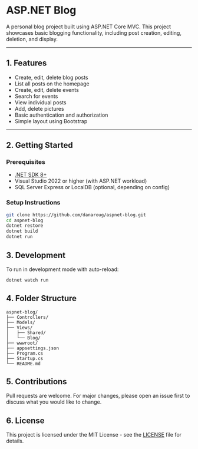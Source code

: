 ﻿# ASP.NET Blog

A personal blog project built using ASP.NET Core MVC. This project showcases basic blogging functionality, including post creation, editing, deletion, and display.

---

## 1. Features

- Create, edit, delete blog posts  
- List all posts on the homepage
- Create, edit, delete events
- Search for events
- View individual posts
- Add, delete pictures
- Basic authentication and authorization  
- Simple layout using Bootstrap  

---

## 2. Getting Started

### Prerequisites

- [.NET SDK 8+](https://dotnet.microsoft.com/download)  
- Visual Studio 2022 or higher (with ASP.NET workload)  
- SQL Server Express or LocalDB (optional, depending on config)

### Setup Instructions

```bash
git clone https://github.com/danaroug/aspnet-blog.git
cd aspnet-blog
dotnet restore
dotnet build
dotnet run
```
## 3. Development

To run in development mode with auto-reload:

```bash
dotnet watch run
```
## 4. Folder Structure

```
aspnet-blog/
├── Controllers/
├── Models/
├── Views/
│   ├── Shared/
│   └── Blog/
├── wwwroot/
├── appsettings.json
├── Program.cs
├── Startup.cs
└── README.md
```

## 5. Contributions

Pull requests are welcome. For major changes, please open an issue first to discuss what you would like to change.

## 6. License

This project is licensed under the MIT License - see the [LICENSE](LICENSE) file for details.


